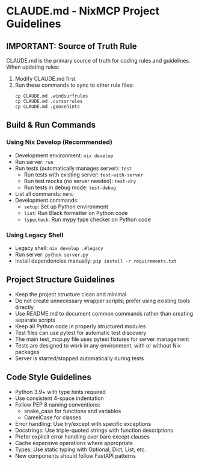 # CLAUDE.md - NixMCP Project Guidelines

## IMPORTANT: Source of Truth Rule
CLAUDE.md is the primary source of truth for coding rules and guidelines.
When updating rules:
1. Modify CLAUDE.md first
2. Run these commands to sync to other rule files:
   ```
   cp CLAUDE.md .windsurfrules
   cp CLAUDE.md .cursorrules
   cp CLAUDE.md .goosehints
   ```

## Build & Run Commands

### Using Nix Develop (Recommended)
- Development environment: `nix develop`
- Run server: `run`
- Run tests (automatically manages server): `test`
  - Run tests with existing server: `test-with-server`
  - Run test mocks (no server needed): `test-dry`
  - Run tests in debug mode: `test-debug`
- List all commands: `menu`
- Development commands:
  - `setup`: Set up Python environment
  - `lint`: Run Black formatter on Python code
  - `typecheck`: Run mypy type checker on Python code

### Using Legacy Shell
- Legacy shell: `nix develop .#legacy`
- Run server: `python server.py`
- Install dependencies manually: `pip install -r requirements.txt`

## Project Structure Guidelines
- Keep the project structure clean and minimal
- Do not create unnecessary wrapper scripts; prefer using existing tools directly
- Use README.md to document common commands rather than creating separate scripts
- Keep all Python code in properly structured modules
- Test files can use pytest for automatic test discovery
- The main test_mcp.py file uses pytest fixtures for server management
- Tests are designed to work in any environment, with or without Nix packages
- Server is started/stopped automatically during tests

## Code Style Guidelines
- Python 3.9+ with type hints required
- Use consistent 4-space indentation
- Follow PEP 8 naming conventions:
  - snake_case for functions and variables
  - CamelCase for classes
- Error handling: Use try/except with specific exceptions
- Docstrings: Use triple-quoted strings with function descriptions
- Prefer explicit error handling over bare except clauses
- Cache expensive operations where appropriate
- Types: Use static typing with Optional, Dict, List, etc.
- New components should follow FastAPI patterns
